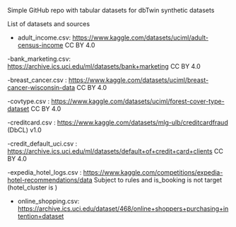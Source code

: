 Simple GitHub repo with tabular datasets for dbTwin synthetic datasets

List of datasets and sources 

- adult_income.csv:  https://www.kaggle.com/datasets/uciml/adult-census-income  CC BY 4.0

-bank_marketing.csv: https://archive.ics.uci.edu/ml/datasets/bank+marketing  CC BY 4.0

-breast_cancer.csv : https://www.kaggle.com/datasets/uciml/breast-cancer-wisconsin-data  CC BY 4.0

-covtype.csv : https://www.kaggle.com/datasets/uciml/forest-cover-type-dataset  CC BY 4.0

-creditcard.csv : https://www.kaggle.com/datasets/mlg-ulb/creditcardfraud  (DbCL) v1.0

-credit_default_uci.csv : https://archive.ics.uci.edu/ml/datasets/default+of+credit+card+clients  CC BY 4.0

-expedia_hotel_logs.csv : https://www.kaggle.com/competitions/expedia-hotel-recommendations/data   Subject to rules and is_booking is not target (hotel_cluster is )

- online_shopping.csv: https://archive.ics.uci.edu/dataset/468/online+shoppers+purchasing+intention+dataset